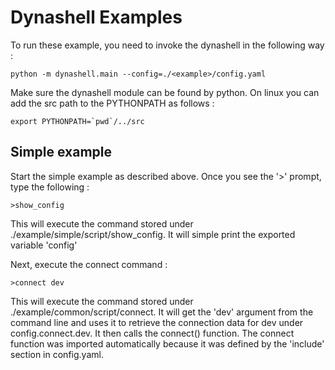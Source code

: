 # Dynashell Examples

To run these example, you need to invoke the dynashell in the following way :

    python -m dynashell.main --config=./<example>/config.yaml

Make sure the dynashell module can be found by python. On linux you can add the src path
to the PYTHONPATH as follows :

    export PYTHONPATH=`pwd`/../src

## Simple example

Start the simple example as described above. Once you see the '>' prompt, type the following :

    >show_config

This will execute the command stored under ./example/simple/script/show_config. It will simple print
the exported variable 'config'

Next, execute the connect command :

    >connect dev

This will execute the command stored under ./example/common/script/connect. It will get the 'dev' argument
from the command line and uses it to retrieve the connection data for dev under config.connect.dev.
It then calls the connect() function. The connect function was imported automatically because it was defined
by the 'include' section in config.yaml.



